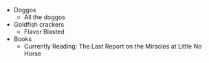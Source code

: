 - Doggos
  - All the doggos
- Goldfish crackers
  - Flavor Blasted
- Books
  - Currently Reading: The Last Report on the Miracles at Little No Horse
